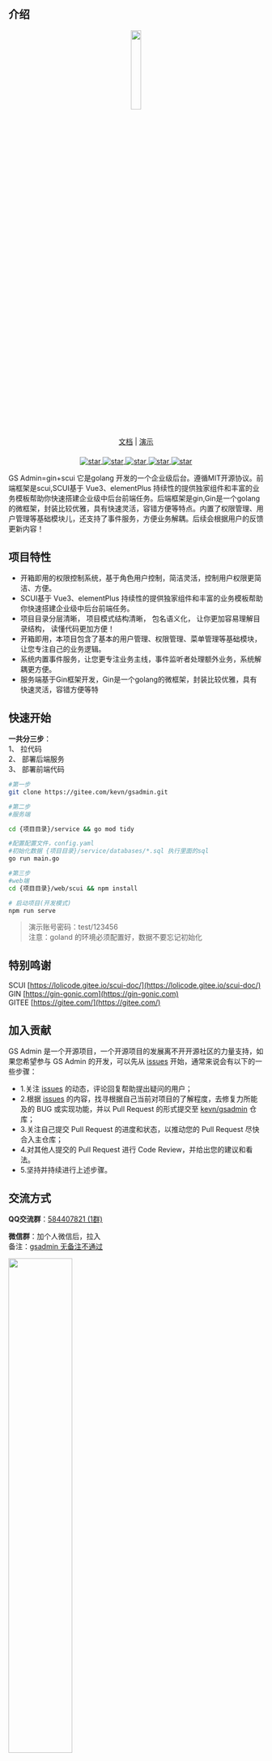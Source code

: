 ## 介绍

<div align=center>
<img src="https://kevn.gitee.io/gsadmindoc/img/gslogo.png" width=20%><br/>
<div style="padding: 20px 0"><a href="https://gsadmin.suiyidian.cn">文档</a> | <a href="https://gsadmin.suiyidian.cn/">演示</a></div>

   <a href='https://gitee.com/kevn/gsadmin' target="_blank">
				<img src='https://gitee.com/kevn/gsadmin/badge/star.svg?theme=dark' alt='star' style="vertical-align: middle">
			</a>
			<a href='https://github.com/sonhineboy/gsadmin' target="_blank">
				<img src='https://img.shields.io/github/stars/sonhineboy/gsadmin.svg?logo=GitHub' alt='star' style="vertical-align: middle">
			</a>
<a href='https://gin-gonic.com/' target="_blank">
				<img src='https://img.shields.io/badge/go-gin-blue?logo=go' alt='star' style="vertical-align: middle">
			</a>
   <a href='https://lolicode.gitee.io/scui-doc/' target="_blank">
				<img src='https://img.shields.io/badge/vue-scui-yellow' alt='star' style="vertical-align: middle">
			</a>

<a href='https://img.shields.io/badge/licenses-MIT-green' target="_blank">
				<img src='https://img.shields.io/badge/licenses-MIT-green' alt='star' style="vertical-align: middle">
			</a>
</div>


GS Admin=gin+scui 它是golang 开发的一个企业级后台。遵循MIT开源协议。前端框架是scui,SCUI基于 Vue3、elementPlus 持续性的提供独家组件和丰富的业务模板帮助你快速搭建企业级中后台前端任务。后端框架是gin,Gin是一个golang的微框架，封装比较优雅，具有快速灵活，容错方便等特点。内置了权限管理、用户管理等基础模块儿，还支持了事件服务，方便业务解耦。后续会根据用户的反馈更新内容！

## 项目特性  
- 开箱即用的权限控制系统，基于角色用户控制，简洁灵活，控制用户权限更简洁、方便。  
- SCUI基于 Vue3、elementPlus 持续性的提供独家组件和丰富的业务模板帮助你快速搭建企业级中后台前端任务。
- 项目目录分层清晰， 项目模式结构清晰， 包名语义化， 让你更加容易理解目录结构， 读懂代码更加方便！
- 开箱即用，本项目包含了基本的用户管理、权限管理、菜单管理等基础模块，让您专注自己的业务逻辑。
- 系统内置事件服务，让您更专注业务主线，事件监听者处理额外业务，系统解耦更方便。
- 服务端基于Gin框架开发，Gin是一个golang的微框架，封装比较优雅，具有快速灵活，容错方便等特
## 快速开始

<b>一共分三步</b>：   
1、 拉代码  
2、 部署后端服务  
3、 部署前端代码

```sh
#第一步
git clone https://gitee.com/kevn/gsadmin.git

#第二步
#服务端

cd {项目目录}/service && go mod tidy

#配置配置文件，config.yaml
#初始化数据 {项目目录}/service/databases/*.sql 执行里面的sql
go run main.go

#第三步
#web端
cd {项目目录}/web/scui && npm install

# 启动项目(开发模式)
npm run serve

```

> 演示账号密码：test/123456  
> 注意：goland 的环境必须配置好，数据不要忘记初始化

## 特别鸣谢
SCUI [https://lolicode.gitee.io/scui-doc/](https://lolicode.gitee.io/scui-doc/)  
GIN  [https://gin-gonic.com](https://gin-gonic.com)  
GITEE [https://gitee.com/](https://gitee.com/)

## 加入贡献

GS Admin 是一个开源项目，一个开源项目的发展离不开开源社区的力量支持，如果您希望参与 GS Admin 的开发，可以先从 [issues](https://gitee.com/kevn/gsadmin/issues) 开始，通常来说会有以下的一些步骤：

- 1.关注 [issues](https://gitee.com/kevn/gsadmin/issues) 的动态，评论回复帮助提出疑问的用户；
- 2.根据 [issues](https://gitee.com/kevn/gsadmin/issues) 的内容，找寻根据自己当前对项目的了解程度，去修复力所能及的 BUG 或实现功能，并以 Pull Request 的形式提交至 [kevn/gsadmin](https://gitee.com/kevn/gsadmin) 仓库；
- 3.关注自己提交 Pull Request 的进度和状态，以推动您的 Pull Request 尽快合入主仓库；
- 4.对其他人提交的 Pull Request 进行 Code Review，并给出您的建议和看法。
- 5.坚持并持续进行上述步骤。  

## 交流方式
<b>QQ交流群</b>：[584407821 (1群)](https://qm.qq.com/q/phzMjOwPPq)

<b>微信群</b>：加个人微信后，拉入  
备注：<u>gsadmin 无备注不通过</u>

<img src="https://kevn.gitee.io/gsadmindoc/img/wx.jpg" width="50%">

## ☕ 捐赠
> <b>提示</b>  
> 除了贡献代码，「捐赠]」也是一种开源的参与形式。 非常感谢每一位对开源项目作出捐赠的朋友;您的捐赠将统一公示，主要用于本项目的推动

<img src="https://kevn.gitee.io/gsadmindoc/img/ds.jpg" alt="赏杯咖啡">